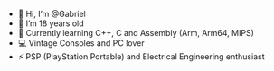 - 👋 Hi, I’m @Gabriel
- 👀 I’m 18 years old
- 💾 Currently learning C++, C and Assembly (Arm, Arm64, MIPS)
- 💻 Vintage Consoles and PC lover
- ⚡ PSP (PlayStation Portable) and Electrical Engineering enthusiast

<!---
Gabriel55ita/Gabriel55ita is a ✨ special ✨ repository because its `README.md` (this file) appears on your GitHub profile.
You can click the Preview link to take a look at your changes.
--->
